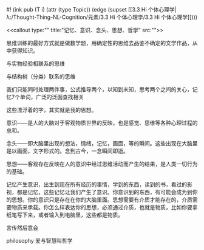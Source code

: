 #! (ink pub (T i) (attr (type Topic)) (edge (supset [[3.3 Hi 个体心理学|λ:/Thought-Thing-NL-Cognition/元素/3.3 Hi 个体心理学/3.3 Hi 个体心理学]])))


<<callout type:"" title:"记忆、意识、念头、思想、哲学" src:"">>


思维训练的最好方式就是做数学题，用确定性的思维去品鉴不确定的文学作品，从中获得知识。


与实物经验相联系的思维

与结构树（分类）联系的思维


我们只能同时处理两件事，公式推导两个，以知到未知，思考两个之间的关心，记忆7个单词，广泛的泛函查找相关


这些漂浮着的字，其实就是我的思想。

  

意识——是人的大脑对于客观物质世界的反映，也是感觉、思维等各种心理过程的总和。

  

念头——即大脑里出现的想法，情绪，记忆，画面，等的瞬间。这些出现在大脑里是以画面，文字形式的。念到古今，一念瞬间即逝。

  

思想——客观存在反映在人的意识中经过思维活动而产生的结果，是人类一切行为的基础。

  

记忆产生意识，出生到现在所有经历的事情，学到的东西，读到的书，看过的影视，都是记忆，这些记忆让我们产生了意识。你意识到的东西，有可能会成为到你的思想。你的意识只是存在在你的大脑里面。思想需要有介质才能存在的，介质需要物质来承载。你怎么样表达你的思想，必须通过介质，也就是物质，比如你要拿纸笔写下来，或者输入到电脑里，这些都是物质。

  

  

言传然后意会

  

philosophy 爱与智慧叫哲学